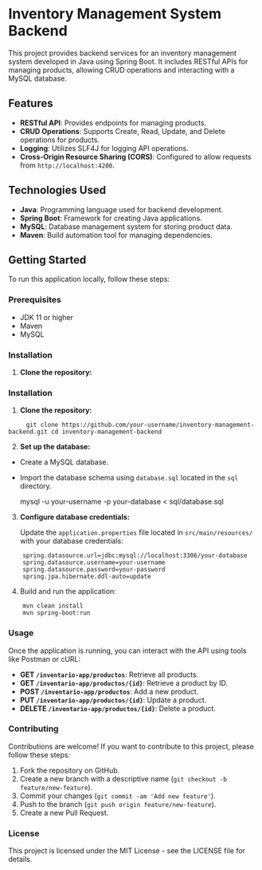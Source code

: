 # Inventory Management System Backend

This project provides backend services for an inventory management system developed in Java using Spring Boot. It includes RESTful APIs for managing products, allowing CRUD operations and interacting with a MySQL database.

## Features

-   **RESTful API**: Provides endpoints for managing products.
-   **CRUD Operations**: Supports Create, Read, Update, and Delete operations for products.
-   **Logging**: Utilizes SLF4J for logging API operations.
-   **Cross-Origin Resource Sharing (CORS)**: Configured to allow requests from `http://localhost:4200`.

## Technologies Used

-   **Java**: Programming language used for backend development.
-   **Spring Boot**: Framework for creating Java applications.
-   **MySQL**: Database management system for storing product data.
-   **Maven**: Build automation tool for managing dependencies.

## Getting Started

To run this application locally, follow these steps:

### Prerequisites

-   JDK 11 or higher
-   Maven
-   MySQL

### Installation

1.  **Clone the repository:**
    
   ### Installation

1.  **Clone the repository:**
   
```
     git clone https://github.com/your-username/inventory-management-backend.git cd inventory-management-backend
```
2. **Set up the database:**

-   Create a MySQL database.
-   Import the database schema using `database.sql` located in the `sql` directory.

    mysql -u your-username -p your-database < sql/database.sql
    
3. **Configure database credentials:**

	Update the `application.properties` file located in `src/main/resources/` with your database credentials:
```
    spring.datasource.url=jdbc:mysql://localhost:3306/your-database 
    spring.datasource.username=your-username  
    spring.datasource.password=your-password 
    spring.jpa.hibernate.ddl-auto=update
```
    
4. Build and run the application:
```
    mvn clean install 
    mvn spring-boot:run
```
### Usage

Once the application is running, you can interact with the API using tools like Postman or cURL:

-   **GET `/inventario-app/productos`**: Retrieve all products.
-   **GET `/inventario-app/productos/{id}`**: Retrieve a product by ID.
-   **POST `/inventario-app/productos`**: Add a new product.
-   **PUT `/inventario-app/productos/{id}`**: Update a product.
-   **DELETE `/inventario-app/productos/{id}`**: Delete a product.

### Contributing

Contributions are welcome! If you want to contribute to this project, please follow these steps:

1.  Fork the repository on GitHub.
2.  Create a new branch with a descriptive name (`git checkout -b feature/new-feature`).
3.  Commit your changes (`git commit -am 'Add new feature'`).
4.  Push to the branch (`git push origin feature/new-feature`).
5.  Create a new Pull Request.

### License

This project is licensed under the MIT License - see the LICENSE file for details.
